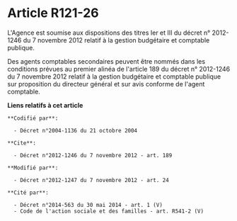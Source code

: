 # Article R121-26

L'Agence est soumise aux dispositions des titres Ier et III du décret n° 2012-1246 du 7 novembre 2012 relatif à la gestion
budgétaire et comptable publique. 

Des agents comptables secondaires peuvent être nommés dans les conditions prévues au premier alinéa de l'article 189 du
décret n° 2012-1246 du 7 novembre 2012 relatif à la gestion budgétaire et comptable publique  sur proposition du directeur
général et sur avis conforme de l'agent comptable.

**Liens relatifs à cet article**

	**Codifié par**:

	  - Décret n°2004-1136 du 21 octobre 2004

	**Cite**:

	  - Décret n°2012-1246 du 7 novembre 2012 - art. 189

	**Modifié par**:

	  - Décret n°2012-1247 du 7 novembre 2012 - art. 24

	**Cité par**:

	  - Décret n°2014-563 du 30 mai 2014 - art. 1 (V)
	  - Code de l'action sociale et des familles - art. R541-2 (V)
